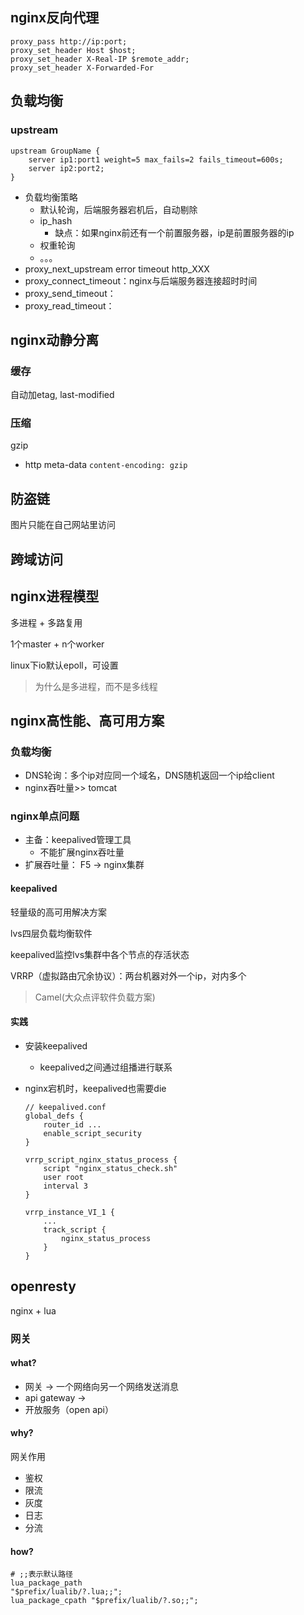 ## nginx反向代理

```
proxy_pass http://ip:port;
proxy_set_header Host $host;
proxy_set_header X-Real-IP $remote_addr;
proxy_set_header X-Forwarded-For 
```

## 负载均衡

### upstream

```
upstream GroupName {
    server ip1:port1 weight=5 max_fails=2 fails_timeout=600s;
    server ip2:port2;
}
```

- 负载均衡策略
  - 默认轮询，后端服务器宕机后，自动剔除
  - ip_hash
    - 缺点：如果nginx前还有一个前置服务器，ip是前置服务器的ip
  - 权重轮询
  - 。。。
- proxy_next_upstream error timeout http_XXX
- proxy_connect_timeout：nginx与后端服务器连接超时时间
- proxy_send_timeout：
- proxy_read_timeout：

## nginx动静分离

### 缓存

自动加etag, last-modified

### 压缩

gzip

- http meta-data `content-encoding: gzip`

## 防盗链

图片只能在自己网站里访问

## 跨域访问

## nginx进程模型

多进程 + 多路复用

1个master + n个worker

linux下io默认epoll，可设置

> 为什么是多进程，而不是多线程

## nginx高性能、高可用方案

### 负载均衡

- DNS轮询：多个ip对应同一个域名，DNS随机返回一个ip给client
- nginx吞吐量>> tomcat

### nginx单点问题

- 主备：keepalived管理工具
  - 不能扩展nginx吞吐量
- 扩展吞吐量： F5 -> nginx集群

#### keepalived

轻量级的高可用解决方案

lvs四层负载均衡软件

keepalived监控lvs集群中各个节点的存活状态

VRRP（虚拟路由冗余协议）：两台机器对外一个ip，对内多个

> Camel(大众点评软件负载方案)

#### 实践

- 安装keepalived

  - keepalived之间通过组播进行联系

- nginx宕机时，keepalived也需要die

  ```shell
  // keepalived.conf
  global_defs {
      router_id ...
      enable_script_security
  }
  
  vrrp_script_nginx_status_process {
      script "nginx_status_check.sh"
      user root
      interval 3
  }
  
  vrrp_instance_VI_1 {
      ...
      track_script {
          nginx_status_process
      }
  }
  ```

## openresty

nginx + lua

### 网关

#### what?

- 网关 -> 一个网络向另一个网络发送消息
- api gateway -> 
- 开放服务（open api）

#### why?

网关作用

- 鉴权
- 限流
- 灰度
- 日志
- 分流

#### how?

```
# ;;表示默认路径
lua_package_path 
"$prefix/lualib/?.lua;;";
lua_package_cpath "$prefix/lualib/?.so;;";


```



